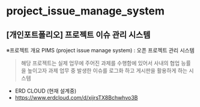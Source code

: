 # project_issue_manage_system
## [개인포트폴리오] 프로젝트 이슈 관리 시스템

 ※프로젝트 개요
 PIMS  (project issue manage system) 
  : 오픈 프로젝트 관리 시스템

> 해당 프로젝트는 실제 업무에 주어진  과제를 수행함에 있어서
> 사내의 협업 능률을 높이고자 과제 업무 중  발생한 이슈를 로그화 하고
> 게시판을 활용하게 하는 시스템 


- ERD CLOUD (현재 설계중)
- https://www.erdcloud.com/d/xijrsTX8Bchwhvo3B
